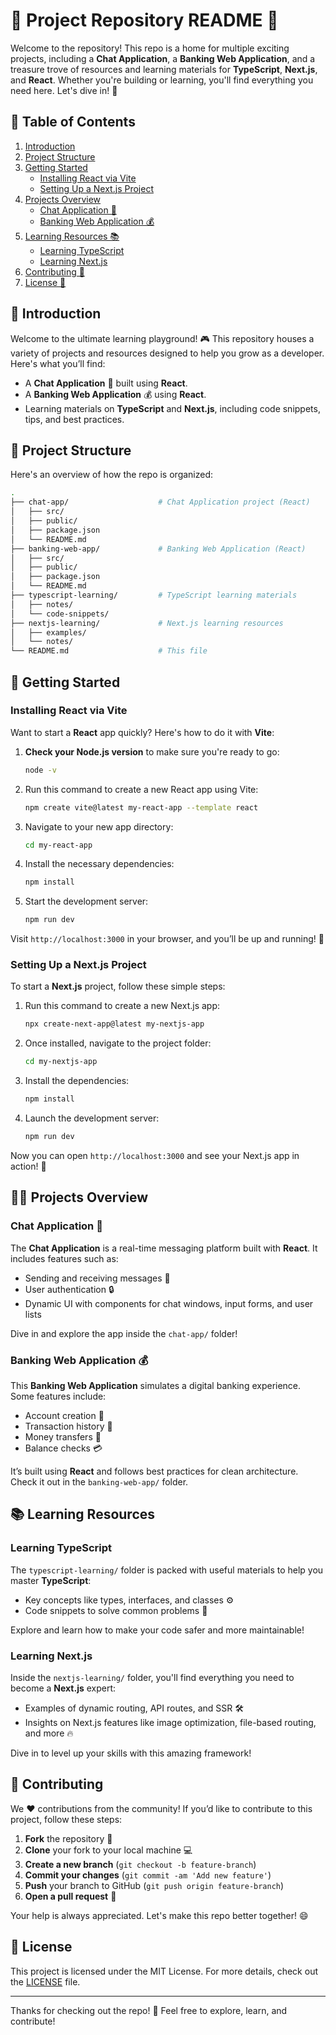 # 🎉 Project Repository README 🎉

Welcome to the repository! This repo is a home for multiple exciting projects, including a **Chat Application**, a **Banking Web Application**, and a treasure trove of resources and learning materials for **TypeScript**, **Next.js**, and **React**. Whether you're building or learning, you'll find everything you need here. Let's dive in! 🚀

## 📑 Table of Contents
1. [Introduction](#introduction)
2. [Project Structure](#project-structure)
3. [Getting Started](#getting-started)
   - [Installing React via Vite](#installing-react-via-vite)
   - [Setting Up a Next.js Project](#setting-up-a-nextjs-project)
4. [Projects Overview](#projects-overview)
   - [Chat Application 💬](#chat-application)
   - [Banking Web Application 💰](#banking-web-application)
5. [Learning Resources 📚](#learning-resources)
   - [Learning TypeScript](#learning-typescript)
   - [Learning Next.js](#learning-nextjs)
6. [Contributing 🤝](#contributing)
7. [License 📜](#license)

## 🌟 Introduction

Welcome to the ultimate learning playground! 🎮 This repository houses a variety of projects and resources designed to help you grow as a developer. Here's what you’ll find:

- A **Chat Application** 💬 built using **React**.
- A **Banking Web Application** 💰 using **React**.
- Learning materials on **TypeScript** and **Next.js**, including code snippets, tips, and best practices.

## 📂 Project Structure

Here's an overview of how the repo is organized:

```bash
.
├── chat-app/                    # Chat Application project (React)
│   ├── src/
│   ├── public/
│   ├── package.json
│   └── README.md
├── banking-web-app/             # Banking Web Application (React)
│   ├── src/
│   ├── public/
│   ├── package.json
│   └── README.md
├── typescript-learning/         # TypeScript learning materials
│   ├── notes/
│   └── code-snippets/
├── nextjs-learning/             # Next.js learning resources
│   ├── examples/
│   └── notes/
└── README.md                    # This file
```

## 🚀 Getting Started

### Installing React via Vite

Want to start a **React** app quickly? Here's how to do it with **Vite**:

1. **Check your Node.js version** to make sure you're ready to go:
   ```bash
   node -v
   ```

2. Run this command to create a new React app using Vite:
   ```bash
   npm create vite@latest my-react-app --template react
   ```

3. Navigate to your new app directory:
   ```bash
   cd my-react-app
   ```

4. Install the necessary dependencies:
   ```bash
   npm install
   ```

5. Start the development server:
   ```bash
   npm run dev
   ```

Visit `http://localhost:3000` in your browser, and you’ll be up and running! 🚀

### Setting Up a Next.js Project

To start a **Next.js** project, follow these simple steps:

1. Run this command to create a new Next.js app:
   ```bash
   npx create-next-app@latest my-nextjs-app
   ```

2. Once installed, navigate to the project folder:
   ```bash
   cd my-nextjs-app
   ```

3. Install the dependencies:
   ```bash
   npm install
   ```

4. Launch the development server:
   ```bash
   npm run dev
   ```

Now you can open `http://localhost:3000` and see your Next.js app in action! 🎉

## 🧑‍💻 Projects Overview

### Chat Application 💬

The **Chat Application** is a real-time messaging platform built with **React**. It includes features such as:

- Sending and receiving messages 📨
- User authentication 🔒
- Dynamic UI with components for chat windows, input forms, and user lists

Dive in and explore the app inside the `chat-app/` folder!

### Banking Web Application 💰

This **Banking Web Application** simulates a digital banking experience. Some features include:

- Account creation 🏦
- Transaction history 📜
- Money transfers 💸
- Balance checks 💳

It’s built using **React** and follows best practices for clean architecture. Check it out in the `banking-web-app/` folder.

## 📚 Learning Resources

### Learning TypeScript

The `typescript-learning/` folder is packed with useful materials to help you master **TypeScript**:

- Key concepts like types, interfaces, and classes ⚙️
- Code snippets to solve common problems 🧩

Explore and learn how to make your code safer and more maintainable!

### Learning Next.js

Inside the `nextjs-learning/` folder, you'll find everything you need to become a **Next.js** expert:

- Examples of dynamic routing, API routes, and SSR 🛠️
- Insights on Next.js features like image optimization, file-based routing, and more 🔥

Dive in to level up your skills with this amazing framework!

## 🤝 Contributing

We ❤️ contributions from the community! If you’d like to contribute to this project, follow these steps:

1. **Fork** the repository 🍴
2. **Clone** your fork to your local machine 💻
3. **Create a new branch** (`git checkout -b feature-branch`)
4. **Commit your changes** (`git commit -am 'Add new feature'`)
5. **Push** your branch to GitHub (`git push origin feature-branch`)
6. **Open a pull request** 🚀

Your help is always appreciated. Let's make this repo better together! 😄

## 📜 License

This project is licensed under the MIT License. For more details, check out the [LICENSE](LICENSE) file. 

---

Thanks for checking out the repo! 🚀 Feel free to explore, learn, and contribute!
